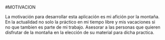 #MOTIVACION

La motivación para desarrollar esta aplicación es mi afición por la montaña. En la actualidad no solo la práctico en mi tiempo libre y mis vacaciones si no que tambien es parte de mi trabajo. Asesorar a las personas que quieren disfrutar de la montaña en la elección de su material para dicha practica. 
